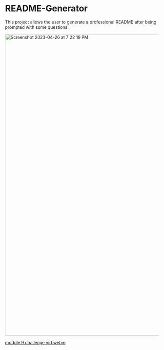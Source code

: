 # README-Generator
This project allows the user to generate a professional README after being prompted with some questions.

<img width="990" alt="Screenshot 2023-04-26 at 7 22 19 PM" src="https://user-images.githubusercontent.com/128011155/234723091-4afd4e2c-8b2d-4bd6-8e0c-da69bf40cd9d.png">

[module 9 challenge vid.webm](https://user-images.githubusercontent.com/128011155/234731905-eb8d8812-b47c-4e51-8b65-fa053ae9c01b.webm)
